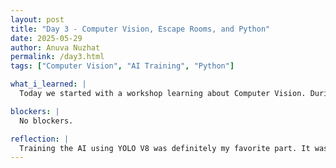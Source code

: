 ```yaml
--- 
layout: post
title: "Day 3 - Computer Vision, Escape Rooms, and Python"
date: 2025-05-29
author: Anuva Nuzhat
permalink: /day3.html
tags: ["Computer Vision", "AI Training", "Python"]

what_i_learned: |
  Today we started with a workshop learning about Computer Vision. During this workshop we learned how to train our computer models to classify different images. Firstly we got introduced to computer vision with previously trained models on Teachable Machine. We then trained them ourselves using YOLO V8 and tried it out on some images and videos. We then did a escape room with our group mates to work on teamwork and collaboration. 

blockers: |
  No blockers.

reflection: |
  Training the AI using YOLO V8 was definitely my favorite part. It was so cool to see how it could identify different people and parts of a video. The escape room was also a lot of fun and had gotten me closer to my group mates.
---
```

